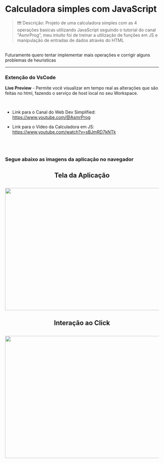 # Calculadora simples com JavaScript


> ❗❗❗ Descrição: Projeto de uma calculadora simples com as 4 operações basicas utilizando JavaScript seguindo o tutorial do canal "AsmrProg", meu intuito foi de treinar a utilização de funções em JS e manipulação de entradas de dados através do HTML
<br>
Futuramente quero tentar implementar mais operações e corrigir alguns problemas de heuristicas

---

### Extenção do VsCode
**Live Preview** - Permite você visualizar em tempo real as alterações que são feitas no html, fazendo o serviço de host local no seu Workspace.

<br>

- Link para o Canal do Web Dev Simplified: https://www.youtube.com/@AsmrProg<p>
- Link para o Video da Calculadora em JS: https://www.youtube.com/watch?v=sBJmRD7kNTk<p>
<br>
<br>

<h3>Segue abaixo as imagens da aplicação no navegador<h3>
<h4>
<div align="center">

<h2>Tela da Aplicação<h2>
  <img height="400mp" width="600mp" src="https://github.com/Ivan-Duarte/CalculadoraSimples-JavaScript/blob/main/prints/telaInicial.PNG">
  <br>
<h2>Interação ao Click<h2>
  <img height="400mp" width="600mp" src="https://github.com/Ivan-Duarte/CalculadoraSimples-JavaScript/blob/main/prints/PressionandoBot%C3%A3o.png">
  <br>
</div>
